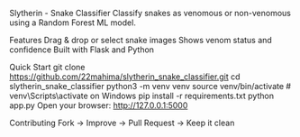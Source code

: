 Slytherin - Snake Classifier
Classify snakes as venomous or non-venomous using a Random Forest ML model.

Features
Drag & drop or select snake images
Shows venom status and confidence
Built with Flask and Python

Quick Start
git clone https://github.com/22mahima/slytherin_snake_classifier.git
cd slytherin_snake_classifier
python3 -m venv venv
source venv/bin/activate    # venv\Scripts\activate on Windows
pip install -r requirements.txt
python app.py
Open your browser: http://127.0.0.1:5000


Contributing
Fork → Improve → Pull Request → Keep it clean
